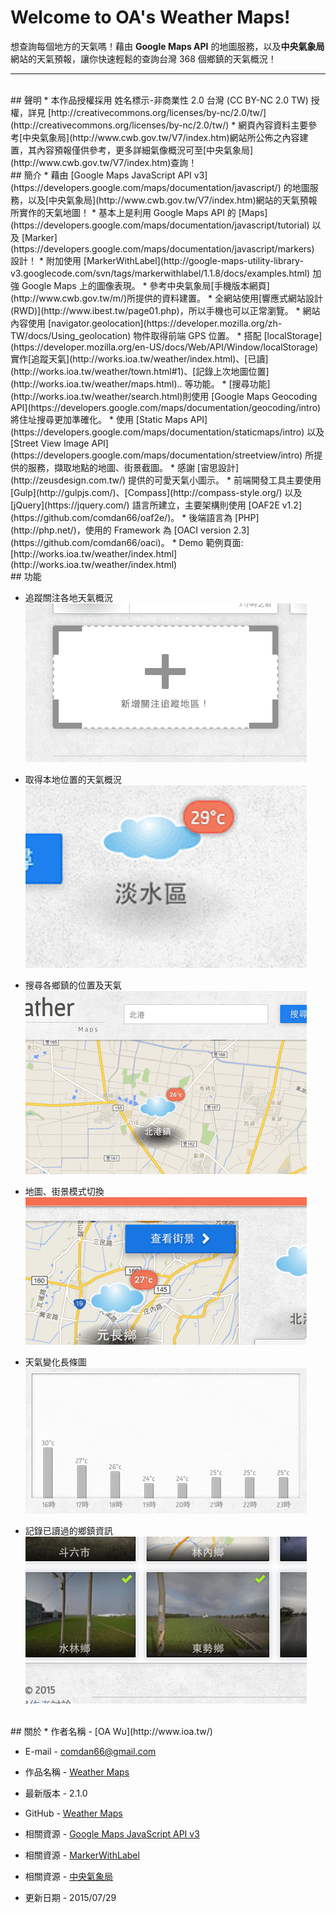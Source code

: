 # Welcome to OA's Weather Maps!

想查詢每個地方的天氣嗎！藉由 **Google Maps API** 的地圖服務，以及**中央氣象局**網站的天氣預報，讓你快速輕鬆的查詢台灣 368 個鄉鎮的天氣概況！


---

<br/>
## 聲明
* 本作品授權採用 姓名標示-非商業性 2.0 台灣 (CC BY-NC 2.0 TW) 授權，詳見 [http://creativecommons.org/licenses/by-nc/2.0/tw/](http://creativecommons.org/licenses/by-nc/2.0/tw/) 
* 網頁內容資料主要參考[中央氣象局](http://www.cwb.gov.tw/V7/index.htm)網站所公佈之內容建置，其內容預報僅供參考，更多詳細氣像概況可至[中央氣象局](http://www.cwb.gov.tw/V7/index.htm)查詢！


<br/>
## 簡介
* 藉由 [Google Maps JavaScript API v3](https://developers.google.com/maps/documentation/javascript/) 的地圖服務，以及[中央氣象局](http://www.cwb.gov.tw/V7/index.htm)網站的天氣預報所實作的天氣地圖！
* 基本上是利用 Google Maps API 的 [Maps](https://developers.google.com/maps/documentation/javascript/tutorial) 以及 [Marker](https://developers.google.com/maps/documentation/javascript/markers) 設計！
* 附加使用 [MarkerWithLabel](http://google-maps-utility-library-v3.googlecode.com/svn/tags/markerwithlabel/1.1.8/docs/examples.html) 加強 Google Maps 上的圖像表現。
* 參考中央氣象局[手機版本網頁](http://www.cwb.gov.tw/m/)所提供的資料建置。
* 全網站使用[響應式網站設計(RWD)](http://www.ibest.tw/page01.php)，所以手機也可以正常瀏覽。
* 網站內容使用 [navigator.geolocation](https://developer.mozilla.org/zh-TW/docs/Using_geolocation) 物件取得前端 GPS 位置。
* 搭配 [localStorage](https://developer.mozilla.org/en-US/docs/Web/API/Window/localStorage) 實作[追蹤天氣](http://works.ioa.tw/weather/index.html)、[已讀](http://works.ioa.tw/weather/town.html#1)、[記錄上次地圖位置](http://works.ioa.tw/weather/maps.html).. 等功能。
* [搜尋功能](http://works.ioa.tw/weather/search.html)則使用 [Google Maps Geocoding API](https://developers.google.com/maps/documentation/geocoding/intro) 將住址搜尋更加準確化。
* 使用 [Static Maps API](https://developers.google.com/maps/documentation/staticmaps/intro) 以及 [Street View Image API](https://developers.google.com/maps/documentation/streetview/intro) 所提供的服務，擷取地點的地圖、街景截圖。
* 感謝 [宙思設計](http://zeusdesign.com.tw/) 提供的可愛天氣小圖示。
* 前端開發工具主要使用 [Gulp](http://gulpjs.com/)、[Compass](http://compass-style.org/) 以及 [jQuery](https://jquery.com/) 語言所建立，主要架構則使用 [OAF2E v1.2](https://github.com/comdan66/oaf2e/)。
* 後端語言為 [PHP](http://php.net/)，使用的 Framework 為 [OACI version 2.3](https://github.com/comdan66/oaci)。
* Demo 範例頁面: [http://works.ioa.tw/weather/index.html](http://works.ioa.tw/weather/index.html)


<br/>
## 功能

* 追蹤關注各地天氣概況  
	![追蹤關注各地天氣概況](resource/image/readme/follow.png)	
* 取得本地位置的天氣概況  
  ![取得本地位置的天氣概況](resource/image/readme/position.png)

* 搜尋各鄉鎮的位置及天氣  
  ![搜尋各鄉鎮的位置及天氣](resource/image/readme/search.png)
	
* 地圖、街景模式切換  
  ![地圖、街景模式切換](resource/image/readme/view.png)

* 天氣變化長條圖  
  ![天氣變化長條圖](resource/image/readme/weathers.png)

* 記錄已讀過的鄉鎮資訊  
  ![記錄已讀過的鄉鎮資訊](resource/image/readme/visited.png)


<br/>
## 關於
* 作者名稱 - [OA Wu](http://www.ioa.tw/)

* E-mail - <comdan66@gmail.com>

* 作品名稱 - [Weather Maps](http://works.ioa.tw/weather/index.html)

* 最新版本 - 2.1.0

* GitHub - [Weather Maps](https://github.com/comdan66/weather)

* 相關資源 - [Google Maps JavaScript API v3](https://developers.google.com/maps/documentation/javascript/)

* 相關資源 - [MarkerWithLabel](http://google-maps-utility-library-v3.googlecode.com/svn/tags/markerwithlabel/1.1.8/docs/examples.html)

* 相關資源 - [中央氣象局](http://www.cwb.gov.tw/V7/index.htm)

* 更新日期 - 2015/07/29